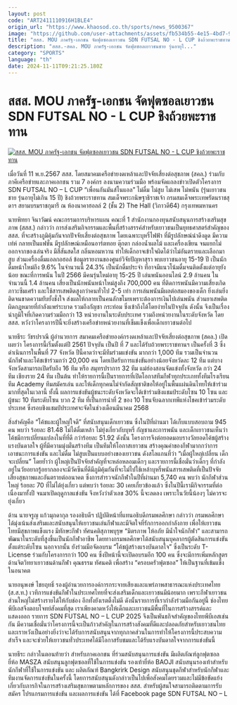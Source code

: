 ```yaml
---
layout: post
code: "ART2411110916H1BLE4"
origin_url: "https://www.khaosod.co.th/sports/news_9500367"
image: "https://github.com/user-attachments/assets/fb534b55-4e15-4bd7-979c-1de823e572bd"
title: "สสส. MOU ภาครัฐ-เอกชน จัดฟุตซอลเยาวชน SDN FUTSAL NO - L CUP ชิงถ้วยพะราชทาน"
description: "สสส.-สคล. MOU ภาครัฐ-เอกชน จัดฟุตซอลเยาวชนชาย รุ่นอายุไ..."
category: "SPORTS"
language: "th"
date: 2024-11-11T09:21:25.180Z
---
```


# สสส. MOU ภาครัฐ-เอกชน จัดฟุตซอลเยาวชน SDN FUTSAL NO - L CUP ชิงถ้วยพะราชทาน

[![สสส. MOU ภาครัฐ-เอกชน จัดฟุตซอลเยาวชน SDN FUTSAL NO - L CUP ชิงถ้วยพะราชทาน](https://www.khaosod.co.th/wpapp/uploads/2024/11/uiort.jpg "สสส. MOU ภาครัฐ-เอกชน จัดฟุตซอลเยาวชน SDN FUTSAL NO - L CUP ชิงถ้วยพะราชทาน")](https://www.khaosod.co.th/wpapp/uploads/2024/11/uiort.jpg)

เมื่อวันที่ 11 พ.ย.2567 สสส. โดยสมาคมเครือข่ายงดเหล้าและปัจจัยเสี่ยงต่อสุขภาพ (สคล.) ร่วมกับ ภาคีเครือข่ายและภาคเอกชน รวม 7 องค์กร ลงนามความร่วมมือ พร้อมจัดแถลงข่าวเปิดตัวโครงการ SDN FUTSAL NO – L CUP “เพื่อนกันมันส์โนแอล” ไม่ดื่ม ไม่สูบ ไม่เสพ ไม่พนัน (รุ่นเยาวชนชาย รุ่นอายุไม่เกิน 15 ปี) ชิงถ้วยพระราชทาน สมเด็จพระกนิษฐาธิราชเจ้า กรมสมเด็จพระเทพรัตนราชสุดาฯ สยามบรมราชกุมารี ณ ห้องนาคาฮอลล์ 2 (ชั้น 2) The Hall (วิภาวดี64) กรุงเทพมหานคร

นายพิทยา จินาวัฒน์ คณะกรรมการบริหารแผน คณะที่ 1 สำนักงานกองทุนสนับสนุนการสร้างเสริมสุขภาพ (สสส.) กล่าวว่า การส่งเสริมกิจกรรมและพื้นที่สร้างสรรค์สำหรับเยาวชนเป็นยุทธศาสตร์สำคัญของ สสส. ที่จะสร้างภูมิคุ้มกันจากปัจจัยเสี่ยงต่อสุขภาพ โดยเฉพาะบุหรี่ไฟฟ้า ที่มีรูปลักษณ์น่าดึงดูด มีความเท่ห์ กลายเป็นแฟชั่น มีรูปลักษณ์เหมือนอาร์ตทอย ตุ๊กตา กล่องน้ำผลไม้ และเครื่องเขียน จนแยกไม่ออกจากของเล่นจริง มีสีสันสดใส กลิ่นหอมหวาน ทำให้เด็กอาจเข้าใจผิดได้ว่าไม่อันตรายและเลือกมาสูบ ส่วนเครื่องดื่มแอลกอฮอล์ ข้อมูลรายงานของศูนย์วิจัยปัญหาสุรา พบเยาวชนอายุ 15-19 ปี เป็นนักดื่มหน้าใหม่ถึง 9.6% ในจำนวนนี้ 24.3% เป็นนักดื่มประจำ ที่อาจมีแนวโน้มดื่มจนติดตั้งแต่อายุยังน้อย ขณะที่การพนัน ในปี 2566 มีคนรุ่นใหม่อายุ 15-25 ปี เล่นพนันออนไลน์ 2.9 ล้านคน ในจำนวนนี้ 1.4 ล้านคน เสี่ยงเป็นนักพนันหน้าใหม่สูงถึง 700,000 คน ที่ติดการพนันมีความเสี่ยงเกิดภาวะซึมเศร้า และใช้สารเสพติดสูงกว่าคนทั่วไป 2-5 เท่า การเล่นพนันมีผลต่อสมองของเด็ก ยิ่งเล่นยิ่งติดจนขาดความยับยั้งชั่งใจ ส่งผลให้กลายเป็นคนลักขโมยเพราะต้องการเงินไปเล่นพนัน ส่วนยาเสพติดผิดกฎหมายที่กำลังแพร่ระบาด รวมถึงกัญชา กระท่อม ซึ่งเข้าถึงได้โดยง่ายในปัจจุบัน ดังนั้น จึงเป็นเรื่องน่าภูมิใจที่เกิดความร่วมมือกว่า 13 หน่วยงานในระดับประเทศ รวมถึงหน่วยงานในระดับจังหวัด โดย สสส. หวังว่าโครงการปีนี้จะยิ่งสร้างเครือข่ายหน่วยงานที่เข็มแข็งเพื่อเด็กเยาวชนต่อไป

นายธีระ วัชรปราณี ผู้อำนวยการ สมาคมเครือข่ายองค์กรงดเหล้าและปัจจัยเสี่ยงต่อสุขภาพ (สคล.) เปิดเผยว่า โครงการนี้เริ่มตั้งแต่ปี 2561 ปัจจุบัน เป็นปี ที่ 7 และได้รับถ้วยพระราชทานฯ เป็นครั้งที่ 3 ซึ่งดำเนินการในพื้นที่ 77 จังหวัด ปีนี้คาดว่าจะมีทีมร่วมแข่งขัน มากกว่า 1,000 ทีม รวมเป็นจำนวนนักกีฬาและโค้ชเข้าร่วมกว่า 20,000 คน โดยเปิดรับการแข่งขันอย่างน้อยจังหวัดละ 12 ทีม แต่บางจังหวัดสามารถเปิดรับถึง 16 ทีม หรือ สมุทรปราการ 32 ทีม แม่ฮ่องสอนจัดแข่งทั้งจังหวัด กว่า 24 ทีม เชียงราย 24 ทีม เป็นต้น ทำให้รายการนี้เป็นรายการที่เปิดโอกาสทีมกีฬาทุกประเภททั้งทีมโรงเรียน ทีม Academy ทีมสมัครเล่น และให้เด็กทุกคนไม่จำกัดสัญชาติขอให้อยู่ในพื้นแผ่นดินไทยให้เข้าร่วมมากที่สุดในเวลานี้ ทั้งนี้ ผลการแข่งขันผู้ชนะระดับจังหวัดจะได้เข้าร่วมชิงแชมป์ระดับโซน 10 โซน และผู้ชนะ 10 ทีมระดับโซน บวก 2 ทีม ที่เป็นการนำที่ 2 ของ 10 โซนจับฉลากเทพีแห่งโชคเข้าร่วมระดับประเทศ ซึ่งรอบชิงแชมป์ประเทศจะจัดในช่วงเดือนมีนาคม 2568

สิ่งสำคัญคือ “โค้ชและผู้ใหญ่ใจดี” ที่สนับสนุนเด็กเยาวชน ซึ่งในปีที่ผ่านมา ได้เก็บแบบสอบถาม 945 คน พบว่า ร้อยละ 81.48 ไม่ได้ดื่มเหล้า ไม่ยุ่งเกี่ยวกับบุหรี่ กัญชาและการพนัน และเด็กเยาวชนเห็นว่าโค้ชมีการเปลี่ยนแปลงในที่ที่ดี กว่าร้อยละ 51.92 ดังนั้น โครงการจึงต่อยอดมอบรางวัลยอดโค้ชผู้สร้างแรงบันดาลใจ ผู้ที่มีความมุ่งมั่นสร้างทีม เป็นทีมให้โอกาสเยาวชน สร้างคุณค่าของกีฬามากกว่าการเอาชนะการแข่งขัน และไม่ดื่ม ไม่สูบเป็นแบบอย่างของเยาวชน ดังสโลแกนที่ว่า “เมื่อผู้ใหญ่เปลี่ยน เด็กจะเปลี่ยน” โดยย้ำว่า ผู้ใหญ่เป็นปัจจัยสำคัญที่จะหล่อหลอมเด็กๆ และรายการนี้เชื่อมั่นว่าเด็กๆ ที่กำลังอยู่ในวัยอยากรู้อยากลองจะมีวัคซีนที่ดีมีภูมิคุ้มกันที่จะไม่ไปใช้เหล้าบุหรี่พนันสารเสพติดที่เป็นปัจจัยเสี่ยงสุขภาพและอันตรายต่ออนาคต ซึ่งการสำรวจนักกีฬาในปีที่ผ่านมา 5,740 คน พบว่า นักกีฬาส่วนใหญ่ ร้อยละ 70 ที่ไม่ได้ยุ่งเกี่ยว แต่พบว่า ร้อยละ 30 เคยเกี่ยวข้องแล้ว ซึ่งในปีนี้เรามีกิจกรรมที่ต่อเนื่องมาทั้งปี จนมาเปิดฤดูกาลแข่งขัน จึงหวังว่าตัวเลข 30% นี้จะลดลง เพราะในวัยนี้น้องๆ ไม่ควรจะยุ่งเกี่ยว

ด้าน นายจรูญ แก้วมุกดากุล รองอธิบดีฯ ปฏิบัติหน้าที่แทนอธิบดีกรมพลศึกษา กล่าวว่า กรมพลศึกษาได้มุ่งเน้นส่งเสริมและสนับสนุนให้เยาวชนเล่นกีฬาและมีจิตใจที่รักการออกกำลังกาย เพื่อให้เยาวชนไทยมีสุขภาพแข็งแรง มีทักษะกีฬา ทัศนคติสุภาพบุรุษ “มิตรภาพ ให้อภัย มีน้ำใจนักกีฬา” และสามารถพัฒนาในระดับที่สูงขึ้นเป็นนักกีฬาอาชีพ โดยทางกรมพลศึกษาได้สนับสนุนบุคลากรผู้ตัดสินการแข่งขันตั้งแต่ระดับโซน นอกจากนั้น ยังร่วมมือจัดอบรม “โค้ชผู้สร้างแรงบันดาลใจ” ซึ่งเป็นระดับ T-License ร่วมกับโครงการกว่า 100 คน ซึ่งปีหน้านี้จะเปิดอบรมอีก 100 คน ซึ่งจะมีการเพิ่มหลักสูตรด้านจิตวิทยาเยาวชนด้านกีฬา คุณธรรม ทัศนคติ เพื่อสร้าง “ครอบครัวฟุตซอล” ให้เป็นฐานที่เข้มแข็งในอนาคต

นายอนุพงษ์ ไชยฤทธิ์ รองผู้อำนวยการองค์การกระจายเสียงและแพร่ภาพสาธารณะแห่งประเทศไทย (ส.ส.ท.) เวทีการแข่งขันกีฬาในประเทศไทยที่จะส่งเสริมเด็กและเยาวชนมีน้อยมาก เพราะกีฬาเยาวชนส่วนใหญ่ไม่สร้างรายได้ให้กับช่อง อีกทั้งยังเรตติ้งไม่ดี ดังนั้นรายการที่เรากำลังร่วมมือกันอยู่นี้ ช่องไทยพีบีเอสจึงตอบโจทย์สังคมที่สุด เราเพียงคาดหวังให้เด็กและเยาวชนมีพื้นที่ในการสร้างสรรค์และแสดงออก รายการ SDN FUTSAL NO – L CUP 2025 จึงเป็นพันธกิจสำคัญของไทยพีบีเอสเช่นกัน มีความเชื่อมั่นว่าโครงการนี้จะเป็นก้าวสำคัญในการสร้างสังคมที่ดีและปลอดภัยสำหรับเยาวชนไทย และเราหวังเป็นอย่างยิ่งว่าจะได้รับการสนับสนุนจากทุกภาคส่วนในการทำให้โครงการนี้ประสบความสำเร็จ และจะช่วยให้เยาวชนทั่วประเทศได้มีโอกาสรับชมและได้รับแรงบันดาลใจจากการแข่งขันนี้

นายธีระ กล่าวในตอนท้ายว่า สำหรับภาคเอกชน ที่ร่วมสนับสนุนการแข่งขัน มีผลิตภัณฑ์ลูกฟุตซอล ยี่ห้อ MASZA สนับสนุนลูกฟุตซอลที่ใช้ในการแข่งขัน รองเท้ายี่ห้อ BAOJI สนับสนุนรองเท้าสำหรับนักกีฬาที่ใช้ในการแข่งขัน และ ผลิตภัณฑ์ Bangkrirk Design สนับสนุนชุดกีฬาสำหรับนักกีฬาและทีมงานจัดการแข่งขันในครั้งนี้ โดยการสนับสนุนดังกล่าวเป็นไปเพื่อสังคมโดยรวมและไม่มีข้อขัดแย้งเกี่ยวกับภารกิจในการสร้างเสริมสุขภาพตามหลักการของ สสส. สำหรับผู้สนใจสามารถติดตามการรับสมัคร โปรแกรมการแข่งขัน และผลการแข่งขัน ได้ที่ Facebook page SDN FUTSAL NO – L